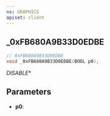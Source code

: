 ```yaml
---
ns: GRAPHICS
apiset: client
---
```

## _0xFB680A9B33D0EDBE

```c
// 0xFB680A9B33D0EDBE
void _0xFB680A9B33D0EDBE(BOOL p0);
```

_DISABLE_*

## Parameters
* **p0**:



